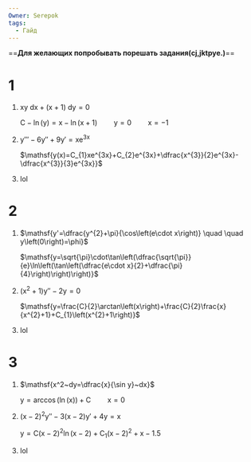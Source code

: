 ```yaml
---
Owner: Serepok
tags:
  - Гайд
---
```

==**Для желающих попробывать порешать задания(cj,jktpye.)**==

# 1

1. $\mathsf{xy~dx+(x+1)~dy=0}$
    
    $\mathsf{C-\ln(y)=x-\ln(x+1) \quad \quad y=0 \quad \quad x=-1}$
    
2. $\mathsf{y'''-6y''+9y'=xe^{3x}}$
    
    $\mathsf{y(x)=C_{1}xe^{3x}+C_{2}e^{3x}+\dfrac{x^{3}}{2}e^{3x}-\dfrac{x^{3}}{3}e^{3x}}$
    
3. lol

  

# 2

1. $\mathsf{y'=\dfrac{y^{2}+\pi}{\cos\left(e\cdot x\right)} \quad \quad y\left(0\right)=\phi}$
    
    $\mathsf{y=\sqrt{\pi}\cdot\tan\left(\dfrac{\sqrt{\pi}}{e}\ln\left(\tan\left(\dfrac{e\cdot x}{2}+\dfrac{\pi}{4}\right)\right)\right)}$
    
2. $\mathsf{\left(x^{2}+1\right)y''-2y=0}$
    
    $\mathsf{y=\frac{C}{2}\arctan\left(x\right)+\frac{C}{2}\frac{x}{x^{2}+1}+C_{1}\left(x^{2}+1\right)}$
    
3. lol

  

# 3

1. $\mathsf{x^2~dy=\dfrac{x}{\sin y}~dx}$
    
    $\mathsf{y=\arccos(\ln (x))+C \quad \quad x=0}$
    
2. $\mathsf{\left(x-2\right)^{2}y''-3\left(x-2\right)y'+4y=x}$
    
    $\mathsf{y=C\left(x-2\right)^{2}\ln\left(x-2\right)+C_{1}\left(x-2\right)^{2}+x-1.5}$
    
3. lol